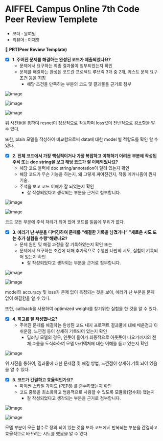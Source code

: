 # AIFFEL Campus Online 7th Code Peer Review Templete

- 코더 : 윤여원
- 리뷰어 : 이재영



🔑 **PRT(Peer Review Template)**

- [x]  **1. 주어진 문제를 해결하는 완성된 코드가 제출되었나요?** 
    - 문제에서 요구하는 최종 결과물이 첨부되었는지 확인
    - 문제를 해결하는 완성된 코드란 프로젝트 루브릭 3개 중 2개, 
    퀘스트 문제 요구조건 등을 지칭
        - 해당 조건을 만족하는 부분의 코드 및 결과물을 근거로 첨부
     
![image](https://github.com/youungg/aiffel_quest_YYW/assets/149548911/ec046f4e-10b3-469d-a51f-bdbe4ae60c03)

![image](https://github.com/youungg/aiffel_quest_YYW/assets/149548911/124a56a2-5a1b-49b0-81e7-b5d0b0c9f7a1)

![image](https://github.com/youungg/aiffel_quest_YYW/assets/149548911/67058e6f-8889-485a-aacd-719e2e44f61a)

위 사진들을 통하여 resnet이 정상적으로 작동하며 loss값이 전반적으로 감소함을 알 수 있다.

또한, plain 모델을 작성하여 비교함으로써 data에 대한 model 별 적합도를 확인 할 수 있다.



    
- [x]  **2. 전체 코드에서 가장 핵심적이거나 가장 복잡하고 이해하기 어려운 부분에 작성된 
주석 또는 doc string을 보고 해당 코드가 잘 이해되었나요?** 
    - 해당 코드 블럭에 doc string/annotation이 달려 있는지 확인
    - 해당 코드가 무슨 기능을 하는지, 왜 그렇게 짜여진건지, 작동 메커니즘이 뭔지 기술.
    - 주석을 보고 코드 이해가 잘 되었는지 확인
        - 잘 작성되었다고 생각되는 부분을 근거로 첨부합니다.
     
![image](https://github.com/youungg/aiffel_quest_YYW/assets/149548911/c3ae906d-3769-4077-a4ce-d89d9f268e48)

![image](https://github.com/youungg/aiffel_quest_YYW/assets/149548911/407c8557-e975-4858-b4bc-c2d9f0e1d873)

코드 모든 부분에 주석 처리가 되어 있어 코드를 읽음에 무리가 없다.




        
- [x]  **3. 에러가 난 부분을 디버깅하여 문제를 “해결한 기록을 남겼거나” 
”새로운 시도 또는 추가 실험을 수행”해봤나요?** 
    - 문제 원인 및 해결 과정을 잘 기록하였는지 확인 또는
    - 문제에서 요구하는 조건에 더해 추가적으로 수행한 나만의 시도, 
    실험이 기록되어 있는지 확인
        - 잘 작성되었다고 생각되는 부분을 근거로 첨부합니다.
     
![image](https://github.com/youungg/aiffel_quest_YYW/assets/149548911/8fd75d9e-c09f-4100-a291-0c5dd52950e9)

![image](https://github.com/youungg/aiffel_quest_YYW/assets/149548911/abfffab4-3fb0-4d55-9206-60d7ed64184d)

model의 accuracy 및 loss가 문제 없이 측정되는 것을 보아, 에러가 난 부분을 문제 없이 해결함을 알 수 있다. 

또한, callback을 사용하여 optimized weight를 찾기위한 실험을 한 것을 알 수 있다.




        
- [x]  **4. 회고를 잘 작성했나요?** 
    - 주어진 문제를 해결하는 완성된 코드 내지 프로젝트 결과물에 대해
    배운점과 아쉬운점, 느낀점 등이 상세히 기록되어 있는지 확인
        - 딥러닝 모델의 경우,
        인풋이 들어가 최종적으로 아웃풋이 나오기까지의 전체 흐름을 도식화하여 
        모델 아키텍쳐에 대한 이해를 돕고 있는지 확인

![image](https://github.com/youungg/aiffel_quest_YYW/assets/149548911/ca969ec6-017a-43ab-8b2e-3836fb987022)


위 사진을 통하여, 결과물에 대한 문제점 및 해결 방법, 느낀점이 상세히 기록 되어 있음을 알 수 있다.





- [x]  **5. 코드가 간결하고 효율적인가요?** 
    - 파이썬 스타일 가이드 (PEP8) 를 준수하였는지 확인
    - 코드 중복을 최소화하고 범용적으로 사용할 수 있도록 모듈화(함수화) 했는지
        - 잘 작성되었다고 생각되는 부분을 근거로 첨부합니다.

![image](https://github.com/youungg/aiffel_quest_YYW/assets/149548911/666ea025-73c5-4063-95d0-b07ce58d1fe1)

![image](https://github.com/youungg/aiffel_quest_YYW/assets/149548911/e1151fbd-5499-41b8-aaa9-c7a32cda2a6f)

모델 부분이 모든 함수로 정의 되어 있는 것을 보아 코드에서 반복되는 부분을 간결하고 효율적으로 바꾸려는 시도를 했음을 알 수 있다.



